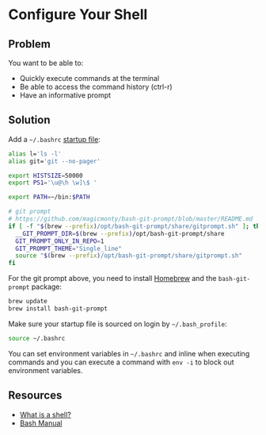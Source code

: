 # Configure Your Shell

## Problem

You want to be able to:

* Quickly execute commands at the terminal
* Be able to access the command history (ctrl-r)
* Have an informative prompt

## Solution

Add a `~/.bashrc` [startup file](https://www.gnu.org/software/bash/manual/html_node/Bash-Startup-Files.html):

```sh
alias l='ls -l'
alias git='git --no-pager'

export HISTSIZE=50000
export PS1='\u@\h \w]\$ '

export PATH=~/bin:$PATH

# git prompt
# https://github.com/magicmonty/bash-git-prompt/blob/master/README.md
if [ -f "$(brew --prefix)/opt/bash-git-prompt/share/gitprompt.sh" ]; then
  __GIT_PROMPT_DIR=$(brew --prefix)/opt/bash-git-prompt/share
  GIT_PROMPT_ONLY_IN_REPO=1
  GIT_PROMPT_THEME="Single_line"
  source "$(brew --prefix)/opt/bash-git-prompt/share/gitprompt.sh"
fi
```

For the git prompt above, you need to install [Homebrew](https://brew.sh) and the `bash-git-prompt` package:

```sh
brew update
brew install bash-git-prompt
```

Make sure your startup file is sourced on login by `~/.bash_profile`:

```sh
source ~/.bashrc
```

You can set environment variables in `~/.bashrc` and inline when executing commands and you can execute a command with `env -i` to block out environment variables.

## Resources

* [What is a shell?](https://www.gnu.org/software/bash/manual/html_node/What-is-a-shell_003f.html#What-is-a-shell_003f)
* [Bash Manual](https://www.gnu.org/software/bash/manual/html_node/index.html#SEC_Contents)

